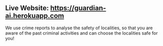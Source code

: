 ## Live Website: https://guardian-ai.herokuapp.com

We use crime reports to analyse the safety of localities, so that you are aware of the past criminal activities and can choose the localities safe for you!
